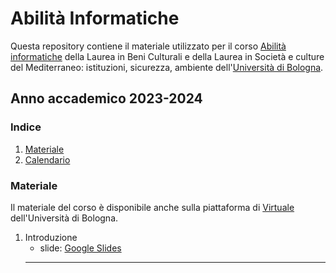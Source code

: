 # Abilità Informatiche
Questa repository contiene il materiale utilizzato per il corso [Abilità informatiche]([https://www.unibo.it/it/didattica/insegnamenti/insegnamento/2022/393680](https://www.unibo.it/it/didattica/insegnamenti/insegnamento/2023/455803)) della Laurea in Beni Culturali e della Laurea in Società e culture del Mediterraneo: istituzioni, sicurezza, ambiente dell'[Università di Bologna](http://www.unibo.it).

## Anno accademico 2023-2024
### Indice
1. [Materiale](#materiale)
2. [Calendario](#calendario)

### Materiale
Il materiale del corso è disponibile anche sulla piattaforma di [Virtuale](https://virtuale.unibo.it) dell'Università di Bologna.

1. Introduzione
   * slide: [Google Slides](#)
   <hr />
